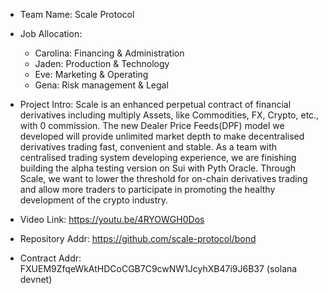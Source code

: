 - Team Name: Scale Protocol

- Job Allocation: 
	- Carolina: Financing & Administration
	- Jaden: Production & Technology 
	- Eve: Marketing & Operating
	- Gena: Risk management & Legal 

- Project Intro: Scale is an enhanced perpetual contract of financial derivatives including multiply Assets, like Commodities, FX, Crypto, etc., with 0 commission. The new Dealer Price Feeds(DPF) model we developed will provide unlimited market depth to make decentralised derivatives trading fast, convenient and stable. As a team with centralised trading system developing experience, we are finishing building the alpha testing version on Sui with Pyth Oracle. Through Scale, we want to lower the threshold for on-chain derivatives trading and allow more traders to participate in promoting the healthy development of the crypto industry. 

- Video Link: https://youtu.be/4RYOWGH0Dos

- Repository Addr: https://github.com/scale-protocol/bond

- Contract Addr: FXUEM9ZfqeWkAtHDCoCGB7C9cwNW1JcyhXB47i9J6B37 (solana devnet)
